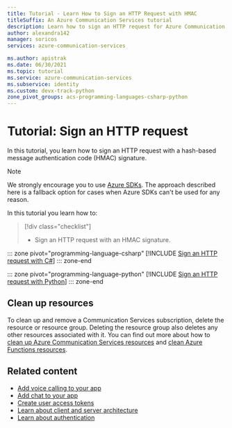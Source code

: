 ```yaml
---
title: Tutorial - Learn How to Sign an HTTP Request with HMAC
titleSuffix: An Azure Communication Services tutorial
description: Learn how to sign an HTTP request for Azure Communication Services by using HMAC.
author: alexandra142
manager: soricos
services: azure-communication-services

ms.author: apistrak
ms.date: 06/30/2021
ms.topic: tutorial
ms.service: azure-communication-services
ms.subservice: identity
ms.custom: devx-track-python
zone_pivot_groups: acs-programming-languages-csharp-python
---
```


# Tutorial: Sign an HTTP request

In this tutorial, you learn how to sign an HTTP request with a hash-based message authentication code (HMAC) signature.

> [!NOTE]
> We strongly encourage you to use [Azure SDKs](https://github.com/Azure/azure-sdk). The approach described here is a fallback option for cases when Azure SDKs can't be used for any reason.

In this tutorial you learn how to:
> [!div class="checklist"]
> * Sign an HTTP request with an HMAC signature.

::: zone pivot="programming-language-csharp"
[!INCLUDE [Sign an HTTP request with C#](./includes/hmac-header-csharp.md)]
::: zone-end

::: zone pivot="programming-language-python"
[!INCLUDE [Sign an HTTP request with Python](./includes/hmac-header-python.md)]
::: zone-end

## Clean up resources

To clean up and remove a Communication Services subscription, delete the resource or resource group. Deleting the resource group also deletes any other resources associated with it. You can find out more about how to [clean up Azure Communication Services resources](../quickstarts/create-communication-resource.md#clean-up-resources) and [clean Azure Functions resources](../../azure-functions/create-first-function-vs-code-csharp.md#clean-up-resources).

## Related content

- [Add voice calling to your app](../quickstarts/voice-video-calling/getting-started-with-calling.md)
- [Add chat to your app](../quickstarts/chat/get-started.md)
- [Create user access tokens](../quickstarts/identity/access-tokens.md)
- [Learn about client and server architecture](../concepts/identity-model.md#client-server-architecture)
- [Learn about authentication](../concepts/authentication.md)

